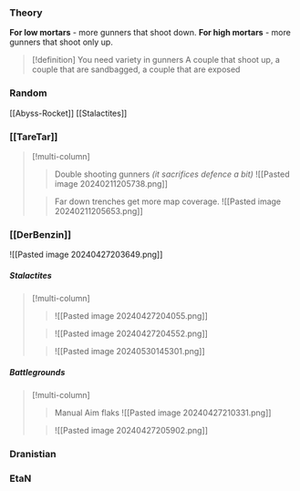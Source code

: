 ### Theory
**For low mortars** - more gunners that shoot down.
**For high mortars** - more gunners that shoot only up.

>[!definition] You need variety in gunners
>A couple that shoot up, a couple that are sandbagged, a couple that are exposed
### Random
[[Abyss-Rocket]]
[[Stalactites]]
### [[TareTar]]
>[!multi-column]
>>Double shooting gunners *(it sacrifices defence a bit)*
>>![[Pasted image 20240211205738.png]]
>
>>Far down trenches get more map coverage.
>>![[Pasted image 20240211205653.png]]
### [[DerBenzin]]
![[Pasted image 20240427203649.png]]
##### Stalactites
>[!multi-column]
>>![[Pasted image 20240427204055.png]]
>
>>![[Pasted image 20240427204552.png]]
>
>>![[Pasted image 20240530145301.png]]
##### Battlegrounds
>[!multi-column]
>>Manual Aim flaks
>>![[Pasted image 20240427210331.png]]
>
>>![[Pasted image 20240427205902.png]]
### Dranistian
### EtaN
